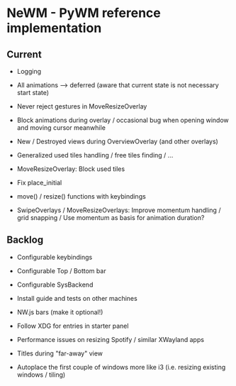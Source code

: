 # NeWM - PyWM reference implementation

## Current

- Logging
- All animations --> deferred (aware that current state is not necessary start state)
- Never reject gestures in MoveResizeOverlay

- Block animations during overlay / occasional bug when opening window and moving cursor meanwhile
- New / Destroyed views during OverviewOverlay (and other overlays) 

- Generalized used tiles handling / free tiles finding / ...
- MoveResizeOverlay: Block used tiles
- Fix place_initial

- move() / resize() functions with keybindings
- SwipeOverlays / MoveResizeOverlays: Improve momentum handling / grid snapping / Use momentum as basis for animation duration?


## Backlog

- Configurable keybindings
- Configurable Top / Bottom bar
- Configurable SysBackend

- Install guide and tests on other machines

- NW.js bars (make it optional!)
- Follow XDG for entries in starter panel

- Performance issues on resizing Spotify / similar XWayland apps

- Titles during "far-away" view
- Autoplace the first couple of windows more like i3 (i.e. resizing existing windows / tiling)
